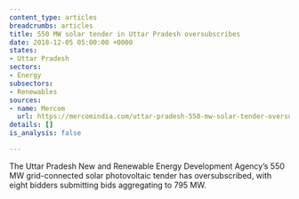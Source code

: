 ```yaml
---
content_type: articles
breadcrumbs: articles
title: 550 MW solar tender in Uttar Pradesh oversubscribes
date: 2018-12-05 05:00:00 +0000
states:
- Uttar Pradesh
sectors:
- Energy
subsectors:
- Renewables
sources:
- name: Mercom
  url: https://mercomindia.com/uttar-pradesh-550-mw-solar-tender-oversubscribed/
details: []
is_analysis: false

---
```

The Uttar Pradesh New and Renewable Energy Development Agency’s 550 MW grid-connected solar photovoltaic tender has oversubscribed, with eight bidders submitting bids aggregating to 795 MW.